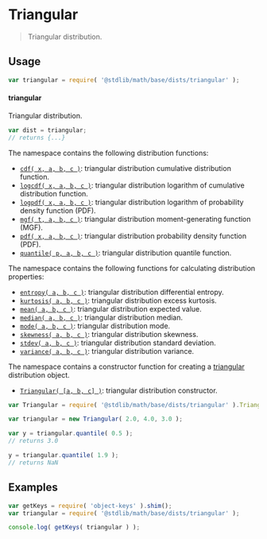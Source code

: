 <!--

@license Apache-2.0

Copyright (c) 2018 The Stdlib Authors.

Licensed under the Apache License, Version 2.0 (the "License");
you may not use this file except in compliance with the License.
You may obtain a copy of the License at

   http://www.apache.org/licenses/LICENSE-2.0

Unless required by applicable law or agreed to in writing, software
distributed under the License is distributed on an "AS IS" BASIS,
WITHOUT WARRANTIES OR CONDITIONS OF ANY KIND, either express or implied.
See the License for the specific language governing permissions and
limitations under the License.

-->

# Triangular

> Triangular distribution.

<section class="usage">

## Usage

```javascript
var triangular = require( '@stdlib/math/base/dists/triangular' );
```

#### triangular

Triangular distribution.

```javascript
var dist = triangular;
// returns {...}
```

The namespace contains the following distribution functions:

<!-- <toc pattern="*+(cdf|pdf|mgf|quantile)*"> -->

<div class="namespace-toc">

-   <span class="signature">[`cdf( x, a, b, c )`][@stdlib/math/base/dists/triangular/cdf]</span><span class="delimiter">: </span><span class="description">triangular distribution cumulative distribution function.</span>
-   <span class="signature">[`logcdf( x, a, b, c )`][@stdlib/math/base/dists/triangular/logcdf]</span><span class="delimiter">: </span><span class="description">triangular distribution logarithm of cumulative distribution function.</span>
-   <span class="signature">[`logpdf( x, a, b, c )`][@stdlib/math/base/dists/triangular/logpdf]</span><span class="delimiter">: </span><span class="description">triangular distribution logarithm of probability density function (PDF).</span>
-   <span class="signature">[`mgf( t, a, b, c )`][@stdlib/math/base/dists/triangular/mgf]</span><span class="delimiter">: </span><span class="description">triangular distribution moment-generating function (MGF).</span>
-   <span class="signature">[`pdf( x, a, b, c )`][@stdlib/math/base/dists/triangular/pdf]</span><span class="delimiter">: </span><span class="description">triangular distribution probability density function (PDF).</span>
-   <span class="signature">[`quantile( p, a, b, c )`][@stdlib/math/base/dists/triangular/quantile]</span><span class="delimiter">: </span><span class="description">triangular distribution quantile function.</span>

</div>

<!-- </toc> -->

The namespace contains the following functions for calculating distribution properties:

<!-- <toc pattern="*+(entropy|kurtosis|mean|median|mode|skewness|stdev|variance)*"> -->

<div class="namespace-toc">

-   <span class="signature">[`entropy( a, b, c )`][@stdlib/math/base/dists/triangular/entropy]</span><span class="delimiter">: </span><span class="description">triangular distribution differential entropy.</span>
-   <span class="signature">[`kurtosis( a, b, c )`][@stdlib/math/base/dists/triangular/kurtosis]</span><span class="delimiter">: </span><span class="description">triangular distribution excess kurtosis.</span>
-   <span class="signature">[`mean( a, b, c )`][@stdlib/math/base/dists/triangular/mean]</span><span class="delimiter">: </span><span class="description">triangular distribution expected value.</span>
-   <span class="signature">[`median( a, b, c )`][@stdlib/math/base/dists/triangular/median]</span><span class="delimiter">: </span><span class="description">triangular distribution median.</span>
-   <span class="signature">[`mode( a, b, c )`][@stdlib/math/base/dists/triangular/mode]</span><span class="delimiter">: </span><span class="description">triangular distribution mode.</span>
-   <span class="signature">[`skewness( a, b, c )`][@stdlib/math/base/dists/triangular/skewness]</span><span class="delimiter">: </span><span class="description">triangular distribution skewness.</span>
-   <span class="signature">[`stdev( a, b, c )`][@stdlib/math/base/dists/triangular/stdev]</span><span class="delimiter">: </span><span class="description">triangular distribution standard deviation.</span>
-   <span class="signature">[`variance( a, b, c )`][@stdlib/math/base/dists/triangular/variance]</span><span class="delimiter">: </span><span class="description">triangular distribution variance.</span>

</div>

<!-- </toc> -->

The namespace contains a constructor function for creating a [triangular][triangular-distribution] distribution object.

<!-- <toc pattern="*ctor*"> -->

<div class="namespace-toc">

-   <span class="signature">[`Triangular( [a, b, c] )`][@stdlib/math/base/dists/triangular/ctor]</span><span class="delimiter">: </span><span class="description">triangular distribution constructor.</span>

</div>

<!-- </toc> -->

```javascript
var Triangular = require( '@stdlib/math/base/dists/triangular' ).Triangular;

var triangular = new Triangular( 2.0, 4.0, 3.0 );

var y = triangular.quantile( 0.5 );
// returns 3.0

y = triangular.quantile( 1.9 );
// returns NaN
```

</section>

<!-- /.usage -->

<section class="examples">

## Examples

<!-- TODO: better examples -->

<!-- eslint no-undef: "error" -->

```javascript
var getKeys = require( 'object-keys' ).shim();
var triangular = require( '@stdlib/math/base/dists/triangular' );

console.log( getKeys( triangular ) );
```

</section>

<!-- /.examples -->

<section class="links">

[triangular-distribution]: https://en.wikipedia.org/wiki/Triangular_distribution

<!-- <toc-links> -->

[@stdlib/math/base/dists/triangular/ctor]: https://github.com/stdlib-js/stdlib/tree/develop/lib/node_modules/%40stdlib/math/base/dists/triangular/ctor

[@stdlib/math/base/dists/triangular/entropy]: https://github.com/stdlib-js/stdlib/tree/develop/lib/node_modules/%40stdlib/math/base/dists/triangular/entropy

[@stdlib/math/base/dists/triangular/kurtosis]: https://github.com/stdlib-js/stdlib/tree/develop/lib/node_modules/%40stdlib/math/base/dists/triangular/kurtosis

[@stdlib/math/base/dists/triangular/mean]: https://github.com/stdlib-js/stdlib/tree/develop/lib/node_modules/%40stdlib/math/base/dists/triangular/mean

[@stdlib/math/base/dists/triangular/median]: https://github.com/stdlib-js/stdlib/tree/develop/lib/node_modules/%40stdlib/math/base/dists/triangular/median

[@stdlib/math/base/dists/triangular/mode]: https://github.com/stdlib-js/stdlib/tree/develop/lib/node_modules/%40stdlib/math/base/dists/triangular/mode

[@stdlib/math/base/dists/triangular/skewness]: https://github.com/stdlib-js/stdlib/tree/develop/lib/node_modules/%40stdlib/math/base/dists/triangular/skewness

[@stdlib/math/base/dists/triangular/stdev]: https://github.com/stdlib-js/stdlib/tree/develop/lib/node_modules/%40stdlib/math/base/dists/triangular/stdev

[@stdlib/math/base/dists/triangular/variance]: https://github.com/stdlib-js/stdlib/tree/develop/lib/node_modules/%40stdlib/math/base/dists/triangular/variance

[@stdlib/math/base/dists/triangular/cdf]: https://github.com/stdlib-js/stdlib/tree/develop/lib/node_modules/%40stdlib/math/base/dists/triangular/cdf

[@stdlib/math/base/dists/triangular/logcdf]: https://github.com/stdlib-js/stdlib/tree/develop/lib/node_modules/%40stdlib/math/base/dists/triangular/logcdf

[@stdlib/math/base/dists/triangular/logpdf]: https://github.com/stdlib-js/stdlib/tree/develop/lib/node_modules/%40stdlib/math/base/dists/triangular/logpdf

[@stdlib/math/base/dists/triangular/mgf]: https://github.com/stdlib-js/stdlib/tree/develop/lib/node_modules/%40stdlib/math/base/dists/triangular/mgf

[@stdlib/math/base/dists/triangular/pdf]: https://github.com/stdlib-js/stdlib/tree/develop/lib/node_modules/%40stdlib/math/base/dists/triangular/pdf

[@stdlib/math/base/dists/triangular/quantile]: https://github.com/stdlib-js/stdlib/tree/develop/lib/node_modules/%40stdlib/math/base/dists/triangular/quantile

<!-- </toc-links> -->

</section>

<!-- /.links -->
